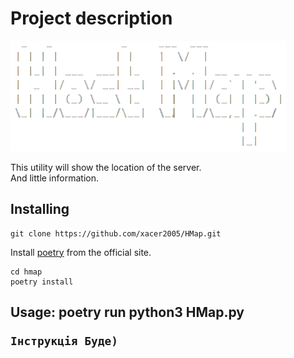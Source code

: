 <h1>Project description</h1>

![logo](img/logo-2.png)

This utility will show the location of the server.  
And little information.

<h2>Installing</h3>
    
    git clone https://github.com/xacer2005/HMap.git

Install [poetry]("https://python-poetry.org/docs/") from the official site.
    
    cd hmap
    poetry install

<h2>Usage: poetry run python3 HMap.py
    
    Інструкція Буде)
